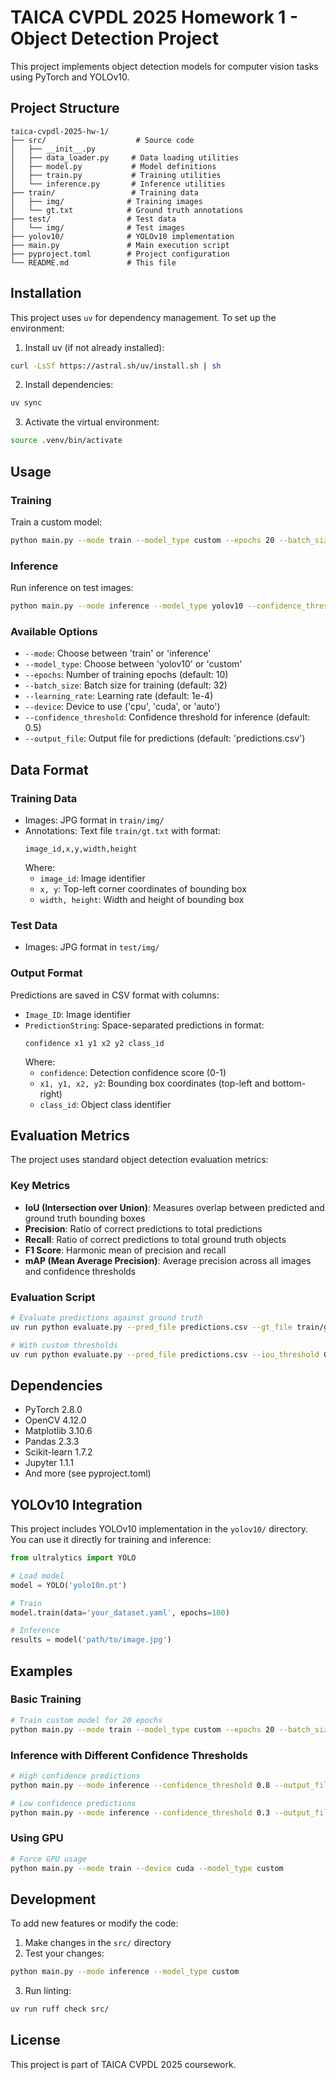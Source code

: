 # TAICA CVPDL 2025 Homework 1 - Object Detection Project

This project implements object detection models for computer vision tasks using PyTorch and YOLOv10.

## Project Structure

```
taica-cvpdl-2025-hw-1/
├── src/                    # Source code
│   ├── __init__.py
│   ├── data_loader.py     # Data loading utilities
│   ├── model.py           # Model definitions
│   ├── train.py           # Training utilities
│   └── inference.py       # Inference utilities
├── train/                 # Training data
│   ├── img/              # Training images
│   └── gt.txt            # Ground truth annotations
├── test/                 # Test data
│   └── img/              # Test images
├── yolov10/              # YOLOv10 implementation
├── main.py               # Main execution script
├── pyproject.toml        # Project configuration
└── README.md             # This file
```

## Installation

This project uses `uv` for dependency management. To set up the environment:

1. Install uv (if not already installed):
```bash
curl -LsSf https://astral.sh/uv/install.sh | sh
```

2. Install dependencies:
```bash
uv sync
```

3. Activate the virtual environment:
```bash
source .venv/bin/activate
```

## Usage

### Training

Train a custom model:
```bash
python main.py --mode train --model_type custom --epochs 20 --batch_size 16
```

### Inference

Run inference on test images:
```bash
python main.py --mode inference --model_type yolov10 --confidence_threshold 0.5
```

### Available Options

- `--mode`: Choose between 'train' or 'inference'
- `--model_type`: Choose between 'yolov10' or 'custom'
- `--epochs`: Number of training epochs (default: 10)
- `--batch_size`: Batch size for training (default: 32)
- `--learning_rate`: Learning rate (default: 1e-4)
- `--device`: Device to use ('cpu', 'cuda', or 'auto')
- `--confidence_threshold`: Confidence threshold for inference (default: 0.5)
- `--output_file`: Output file for predictions (default: 'predictions.csv')

## Data Format

### Training Data
- Images: JPG format in `train/img/`
- Annotations: Text file `train/gt.txt` with format:
  ```
  image_id,x,y,width,height
  ```
  Where:
  - `image_id`: Image identifier
  - `x, y`: Top-left corner coordinates of bounding box
  - `width, height`: Width and height of bounding box

### Test Data
- Images: JPG format in `test/img/`

### Output Format
Predictions are saved in CSV format with columns:
- `Image_ID`: Image identifier
- `PredictionString`: Space-separated predictions in format:
  ```
  confidence x1 y1 x2 y2 class_id
  ```
  Where:
  - `confidence`: Detection confidence score (0-1)
  - `x1, y1, x2, y2`: Bounding box coordinates (top-left and bottom-right)
  - `class_id`: Object class identifier

## Evaluation Metrics

The project uses standard object detection evaluation metrics:

### Key Metrics
- **IoU (Intersection over Union)**: Measures overlap between predicted and ground truth bounding boxes
- **Precision**: Ratio of correct predictions to total predictions
- **Recall**: Ratio of correct predictions to total ground truth objects
- **F1 Score**: Harmonic mean of precision and recall
- **mAP (Mean Average Precision)**: Average precision across all images and confidence thresholds

### Evaluation Script
```bash
# Evaluate predictions against ground truth
uv run python evaluate.py --pred_file predictions.csv --gt_file train/gt.txt

# With custom thresholds
uv run python evaluate.py --pred_file predictions.csv --iou_threshold 0.5 --confidence_threshold 0.3
```

## Dependencies

- PyTorch 2.8.0
- OpenCV 4.12.0
- Matplotlib 3.10.6
- Pandas 2.3.3
- Scikit-learn 1.7.2
- Jupyter 1.1.1
- And more (see pyproject.toml)

## YOLOv10 Integration

This project includes YOLOv10 implementation in the `yolov10/` directory. You can use it directly for training and inference:

```python
from ultralytics import YOLO

# Load model
model = YOLO('yolo10n.pt')

# Train
model.train(data='your_dataset.yaml', epochs=100)

# Inference
results = model('path/to/image.jpg')
```

## Examples

### Basic Training
```bash
# Train custom model for 20 epochs
python main.py --mode train --model_type custom --epochs 20 --batch_size 16 --learning_rate 0.001
```

### Inference with Different Confidence Thresholds
```bash
# High confidence predictions
python main.py --mode inference --confidence_threshold 0.8 --output_file high_conf_predictions.csv

# Low confidence predictions
python main.py --mode inference --confidence_threshold 0.3 --output_file low_conf_predictions.csv
```

### Using GPU
```bash
# Force GPU usage
python main.py --mode train --device cuda --model_type custom
```

## Development

To add new features or modify the code:

1. Make changes in the `src/` directory
2. Test your changes:
```bash
python main.py --mode inference --model_type custom
```
3. Run linting:
```bash
uv run ruff check src/
```

## License

This project is part of TAICA CVPDL 2025 coursework.
